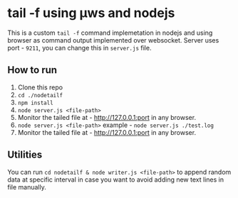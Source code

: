 # tail -f using µws and nodejs
This is a custom `tail -f` command implemetation in nodejs and using browser as command output implemented over websocket. Server uses port - `9211`, you can change this in `server.js` file.

## How to run

1. Clone this repo
2. `cd ./nodetailf`
3. `npm install`
4. `node server.js <file-path>`
5. Monitor the tailed file at - http://127.0.0.1:port in any browser.
4. `node server.js <file-path>` example - `node server.js ./test.log`
5. Monitor the tailed file at - http://127.0.0.1:port in any browser.

## Utilities
You can run `cd nodetailf & node writer.js <file-path>` to append random data at specific interval in case you want to avoid adding new text lines in file manually.
